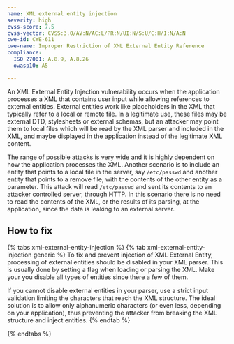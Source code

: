 ```yaml
---
name: XML external entity injection
severity: high
cvss-score: 7.5
cvss-vector: CVSS:3.0/AV:N/AC:L/PR:N/UI:N/S:U/C:H/I:N/A:N
cwe-id: CWE-611
cwe-name: Improper Restriction of XML External Entity Reference
compliance:
  ISO 27001: A.8.9, A.8.26
  owasp10: A5

---            
```


An XML External Entity Injection vulnerability occurs when the application processes a XML that contains user input while allowing references to external entities. External entities work like placeholders in the XML that typically refer to a local or remote file. In a legitimate use, these files may be external DTD, stylesheets or external schemas, but an attacker may point them to local files which will be read by the XML parser and included in the XML, and maybe displayed in the application instead of the legitimate XML content.

The range of possible attacks is very wide and it is highly dependent on how the application processes the XML. Another scenario is to include an entity that points to a local file in the server, say `/etc/passwd` and another entity that points to a remove file, with the contents of the other entity as a parameter. This attack will read `/etc/passwd` and sent its contents to an attacker controlled server, through HTTP. 
In this scenario there is no need to read the contents of the XML, or the results of its parsing, at the application, since the data is leaking to an external server.

## How to fix

{% tabs xml-external-entity-injection %}
{% tab xml-external-entity-injection generic %}
To fix and prevent injection of XML External Entity, processing of external entities should be disabled in your XML parser. This is usually done by setting a flag when loading or parsing the XML. Make your you disable all types of entities since there a few of them.

If you cannot disable external entities in your parser, use a strict input validation limiting the characters that reach the XML structure. The ideal solution is to allow only alphanumeric characters (or even less, depending on your application), thus preventing the attacker from breaking the XML structure and inject entities.
{% endtab %}

{% endtabs %}
